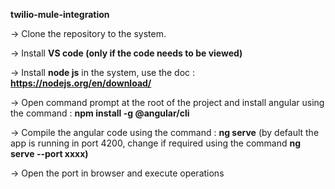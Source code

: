 **twilio-mule-integration**


-> Clone the repository to the system.

-> Install **VS code (only if the code needs to be viewed)**

-> Install **node js** in the system, use the doc : **https://nodejs.org/en/download/**

-> Open command prompt at the root of the project and install angular using the command : **npm install -g @angular/cli**

-> Compile the angular code using the command : **ng serve** (by default the app is running in port 4200, change if required using the command **ng serve --port xxxx)**

-> Open the port in browser and execute operations
